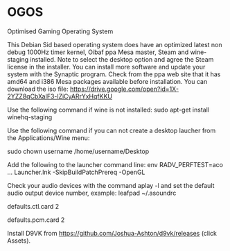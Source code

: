 # OGOS
Optimised Gaming Operating System

This Debian Sid based operating system does have an optimized  latest  non debug 1000Hz timer  kernel,  Oibaf ppa Mesa master, Steam and wine-staging  installed. Note to select the desktop option and agree the Steam license in the installer. You can install more software and update your system with the Synaptic program. Check from the  ppa web site that it has amd64 and i386 Mesa packages available before installation. You can download the iso file: https://drive.google.com/open?id=1X-2YZZ8qCbXaIF3-lZiCyARrYxHqfKKU

Use the following command if wine is not installed: sudo apt-get install winehq-staging

Use the following command if you can not create a desktop laucher from the Applications/Wine menu: 

sudo chown username /home/username/Desktop

Add the following to the launcher command line:
env RADV_PERFTEST=aco ... Launcher.lnk -SkipBuildPatchPrereq -OpenGL

Check your audio devices with the command aplay -l and set the default audio output device number, example:
leafpad  ~/.asoundrc

defaults.ctl.card 2

defaults.pcm.card 2

Install D9VK from https://github.com/Joshua-Ashton/d9vk/releases (click Assets).
